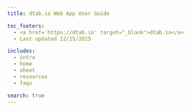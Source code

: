 ```yaml
---
title: dtab.io Web App User Guide

toc_footers:
  - <a href='https://dtab.io' target="_blank">dtab.io</a>
  - Last updated 12/15/2015

includes:
  - intro
  - home
  - sheet
  - resources
  - faqs

search: true
---
```


